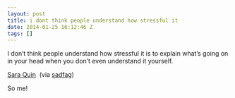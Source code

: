 ```yaml
---
layout: post
title: i dont think people understand how stressful it
date: 2014-01-25 16:12:46 Z
tags: []
---
```

I don’t think people understand how stressful it is to explain what’s going on in your head when you don’t even understand it yourself.

[Sara Quin](http://keepcalmandeatmarshmallows.tumblr.com/)  (via [sadfag](http://sadfag.tumblr.com/))

So me!


